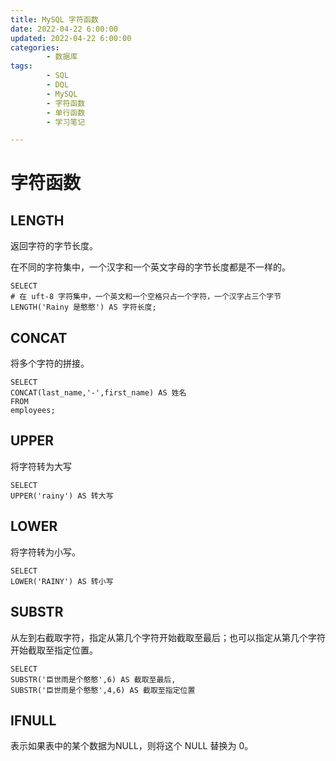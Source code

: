 ```yaml
---
title: MySQL 字符函数
date: 2022-04-22 6:00:00
updated: 2022-04-22 6:00:00
categories:
        - 数据库
tags:
        - SQL
        - DQL
        - MySQL
        - 字符函数
        - 单行函数
        - 学习笔记

---
```


# 字符函数

## LENGTH

返回字符的字节长度。

在不同的字符集中，一个汉字和一个英文字母的字节长度都是不一样的。

```MySQL
SELECT
# 在 uft-8 字符集中，一个英文和一个空格只占一个字符，一个汉字占三个字节
LENGTH('Rainy 是憨憨') AS 字符长度;
```

## CONCAT

将多个字符的拼接。

```MySQL
SELECT
CONCAT(last_name,'-',first_name) AS 姓名
FROM
employees;
```

## UPPER

将字符转为大写

```MySQL
SELECT
UPPER('rainy') AS 转大写
```

## LOWER

将字符转为小写。

```MySQL
SELECT
LOWER('RAINY') AS 转小写
```

## SUBSTR

从左到右截取字符，指定从第几个字符开始截取至最后；也可以指定从第几个字符开始截取至指定位置。

```MySQL
SELECT
SUBSTR('臣世雨是个憨憨',6) AS 截取至最后,
SUBSTR('臣世雨是个憨憨',4,6) AS 截取至指定位置
```



## IFNULL

表示如果表中的某个数据为NULL，则将这个 NULL 替换为 0。